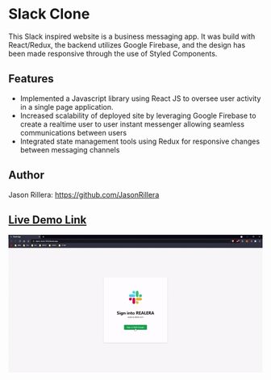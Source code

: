 # Slack Clone

This Slack inspired website is a business messaging app. It was build with React/Redux, the backend utilizes Google Firebase, and the design has been made responsive through the use of Styled Components.

## Features

- Implemented a Javascript library using React JS to oversee user activity in a single page application.
- Increased scalability of deployed site by leveraging Google Firebase to create a realtime user to user instant
  messenger allowing seamless communications between users
- Integrated state management tools using Redux for responsive changes between messaging channels

## Author

Jason Rillera: https://github.com/JasonRillera

## [Live Demo Link](https://slack-clone-47a3d.web.app)

![Slack Medium Gif](SlackGif.gif)
